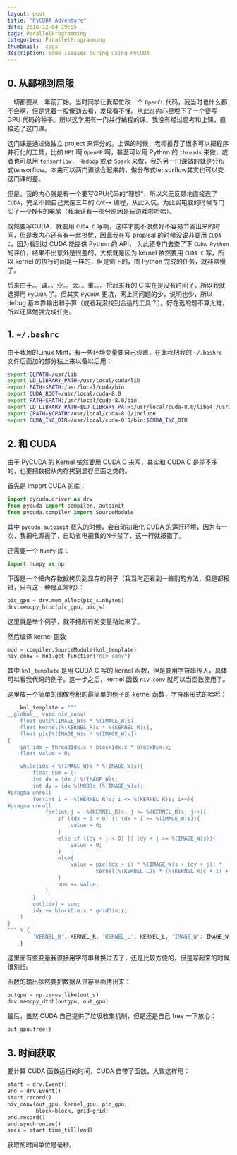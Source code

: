 ```yaml
---
layout: post
title: "PyCUDA Adventure"
date: 2016-12-04 19:55
tags: ParallelProgramming
categories: ParallelProgramming
thumbnail:  cogs
description: Some issuses during using PyCUDA
---
```


## 0. 从鄙视到屈服

一切都要从一年前开始。当时同学让我帮忙改一个 `OpenCL` 代码，我当时也什么都不会啊，但是凭着一股傻劲去看，发现看不懂。从此在内心里埋下了一个要写 GPU 代码的种子。所以这学期有一门并行编程的课，我没有经过思考和上课，直接选了这门课。

这门课是通过做独立 project 来评分的。上课的时候，老师推荐了很多可以把程序并行化的工具，比如  `MPI` 啊 `OpenMP` 啊，甚至可以用 Python 的 `threads` 来做，或者也可以用 `tensorflow`， `Hadoop` 或者 `Spark` 来做，我的另一门课做的就是分布式tensorflow。本来可以两门课综合起来的，做分布式tensorflow其实也可以交这门课的差。

但是，我的内心就是有一个要写GPU代码的“理想”，所以义无反顾地直接选了`CUDA`，完全不顾自己荒废三年的 `C/C++` 编程，从此入坑，为此买电脑的时候专门买了一个N卡的电脑（我承认有一部分原因是玩游戏啦哈哈）。

既然要写CUDA，就要用 `CUDA C` 写啊，这样才能不浪费好不容易节省出来的时间，但是我内心还有有一丝担忧，因此我在写 proplsal 的时候没说非要用 `CUDA C`，因为看到过 CUDA 能提供 Python 的 API， 为此还专门去查了下 `CUDA Python` 的评价，结果不出意外是很差的。大概就是因为 kernel 依然要用 `CUDA C` 写，所以 kernel 的执行时间是一样的，但是剩下的，由 Python 完成的任务，就非常慢了。

后来由于。。课。。业。。太。。重。。。拾起来我的 C 实在是没有时间了，所以我就选择用 `PyCUDA` 了。但其实 `PyCUDA` 更坑，网上问问题的少，说明也少，所以 debug 基本靠输出和手算（或者我没找到合适的工具？）。好在选的题不算太难，所以还算勉强完成任务。


## 1. `~/.bashrc`

由于我用的Linux Mint，有一些环境变量要自己设置，在此我把我的 `~/.bashrc` 文件后面加的部分粘上来以备以后用：

```bash
export GLPATH=/usr/lib
export LD_LIBRARY_PATH=/usr/local/cuda/lib
export PATH=$PATH:/usr/local/cuda/bin
export CUDA_ROOT=/usr/local/cuda-8.0
export PATH=$PATH:/usr/local/cuda-8.0/bin
export LD_LIBRARY_PATH=$LD_LIBRARY_PATH:/usr/local/cuda-8.0/lib64:/usr/local/cuda-8.0/lib
export CPATH=$CPATH:/usr/local/cuda-8.0/include
export CUDA_INC_DIR=/usr/local/cuda-8.0/bin:$CUDA_INC_DIR
```

## 2. 和 CUDA
 
由于 PyCUDA 的 Kernel 依然要用 CUDA C 来写，其实和 CUDA C 是差不多的，也要把数据从内存拷到显存里面之类的。

首先是 import CUDA 的库：
```Python
import pycuda.driver as drv
from pycuda import compiler, autoinit
from pycuda.compiler import SourceModule
```
其中 `pycuda.autoinit` 载入的时候，会自动初始化 CUDA 的运行环境，因为有一次，我把电源拔了，自动省电把我的N卡禁了，这一行就报错了。

还需要一个 `NumPy` 库：
```Python
import numpy as np
```

下面是一个把内存数据拷贝到显存的例子（我当时还看到一些别的方法，但是都报错，只有这一种是正常的）：

```Python
pic_gpu = drv.mem_alloc(pic_s.nbytes)
drv.memcpy_htod(pic_gpu, pic_s)
```
这里就是举个例子，就不把所有的变量粘过来了。

然后编译 kernel 函数

```Python
mod = compiler.SourceModule(knl_template)
niv_conv = mod.get_function("niv_conv")
```
其中 `knl_template` 是用 CUDA C 写的 kernel 函数，但是要用字符串传入，具体可以看我代码的例子。这一步之后，kernel 函数 `niv_conv` 就可以当函数使用了。

这里放一个简单的图像卷积的最简单的例子的 kernel 函数，字符串形式的哈哈：

```Python
    knl_template = """
__global__ void niv_conv(
    float out[%(IMAGE_W)s * %(IMAGE_W)s],
    float kernel[%(KERNEL_R)s * %(KERNEL_R)s],
    float pic[%(IMAGE_W)s * %(IMAGE_W)s])
{
    int idx = threadIdx.x + blockIdx.x * blockDim.x;
    float value = 0;

    while(idx < %(IMAGE_W)s * %(IMAGE_W)s){
        float sum = 0;
        int dx = idx / %(IMAGE_W)s;
        int dy = idx %(MOD)s (%(IMAGE_W)s);
#pragma unroll
        for(int i = -%(KERNEL_R)s; i <= %(KERNEL_R)s; i++){
#pragma unroll
            for(int j = -%(KERNEL_R)s; j <= %(KERNEL_R)s; j++){
                if ((dx + i < 0) || (dx + i >= %(IMAGE_W)s)){
                    value = 0;
                }
                else if ((dy + j < 0) || (dy + j >= %(IMAGE_W)s)){
                    value = 0;
                }
                else{
                    value = pic[(dx + i) * %(IMAGE_W)s + (dy + j)] *
                            kernel[%(KERNEL_L)s * (%(KERNEL_R)s + i) + %(KERNEL_R)s + j];
                }
                sum += value;
            }
        }
        out[idx] = sum;
        idx += blockDim.x * gridDim.x;
    }
}
""" % {
        'KERNEL_R': KERNEL_R, 'KERNEL_L': KERNEL_L, 'IMAGE_W': IMAGE_W, 'MOD': '%'
    }

```
这里面有些变量我直接用字符串替换过去了，还是比较方便的，但是写起来的时候很别扭。

函数的输出依然要把数据从显存里面拷出来：

```Python
outgpu = np.zeros_like(out_s)
drv.memcpy_dtoh(outgpu, out_gpu)
```

最后，虽然 CUDA 自己提供了垃圾收集机制，但是还是自己 free 一下放心：

```Python
out_gpu.free()
```

## 3. 时间获取

要计算 CUDA 函数运行的时间，CUDA 自带了函数，大致这样用：

```Python
start = drv.Event()
end = drv.Event()
start.record()
niv_conv(out_gpu, kernel_gpu, pic_gpu,
         block=block, grid=grid)
end.record()
end.synchronize()
secs = start.time_till(end)
```

获取的时间单位是毫秒。

